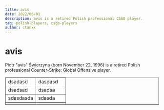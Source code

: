 ```yaml
---
title: avis
date: 2022/06/01
description: avis is a retired Polish professional CSGO player.
tag: polish-players, csgo-players
author: ctanxx
---
```


# avis

Piotr "avis" Świerzyna (born November 22, 1996) is a retired Polish professional Counter-Strike: Global Offensive player.

<table style="border-collapse: collapse; width: 100%; height: 90px;" border="1">
	<tbody>
		<tr style="height: 18px;">
			<td style="width: 50%; height: 18px;">dsadasd</td>
			<td style="width: 50%; height: 18px;">dasdasd</td>
		</tr>
			<tr style="height: 18px;">
			<td style="width: 50%; height: 18px;">dsadsad</td>
			<td style="width: 50%; height: 18px;">dsadsa</td>
		</tr>
		<tr style="height: 18px;">
			<td style="width: 50%; height: 18px;">sdasdasda</td>
			<td style="width: 50%; height: 18px;">sdasda</td>
		</tr>
		<tr style="height: 18px;">
			<td style="width: 50%; height: 18px;">sdasdasda</td>
			<td style="width: 50%; height: 18px;">dassda</td>
		</tr>
		<tr style="height: 18px;">
			<td style="width: 50%; height: 18px;">sdasdasda</td>
			<td style="width: 50%; height: 18px;">sdasdasa</td>
		</tr>
	</tbody>
</table>